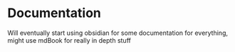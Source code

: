 # Documentation

Will eventually start using obsidian for some documentation for everything, might use mdBook for really in depth stuff